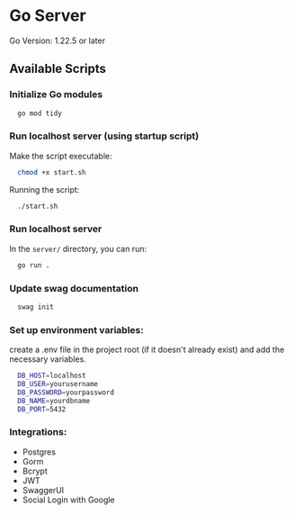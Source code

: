 # Go Server

Go Version: 1.22.5 or later

## Available Scripts

### Initialize Go modules

```bash
  go mod tidy
```

### Run localhost server (using startup script)
Make the script executable:
```bash
  chmod +x start.sh
```

Running the script:
```bash
  ./start.sh
```

### Run localhost server

In the `server/` directory, you can run:

```bash
  go run .
```

### Update swag documentation

```bash
  swag init
```

### Set up environment variables:

create a .env file in the project root (if it doesn't already exist) and add the necessary variables.

```bash
  DB_HOST=localhost
  DB_USER=yourusername
  DB_PASSWORD=yourpassword
  DB_NAME=yourdbname
  DB_PORT=5432
```

### Integrations:
- Postgres
- Gorm
- Bcrypt
- JWT
- SwaggerUI
- Social Login with Google
